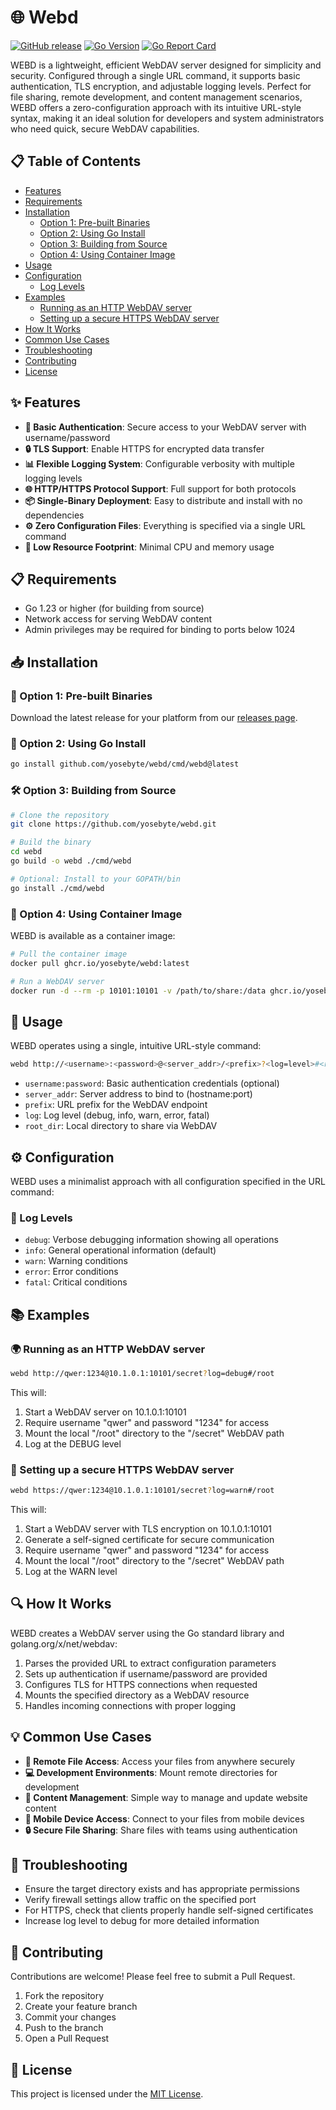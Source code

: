 # 🌐 Webd

[![GitHub release](https://img.shields.io/github/v/release/yosebyte/webd)](https://github.com/yosebyte/webd/releases)
[![Go Version](https://img.shields.io/github/go-mod/go-version/yosebyte/webd)](https://golang.org/)
[![Go Report Card](https://goreportcard.com/badge/github.com/yosebyte/webd)](https://goreportcard.com/report/github.com/yosebyte/webd)

WEBD is a lightweight, efficient WebDAV server designed for simplicity and security. Configured through a single URL command, it supports basic authentication, TLS encryption, and adjustable logging levels. Perfect for file sharing, remote development, and content management scenarios, WEBD offers a zero-configuration approach with its intuitive URL-style syntax, making it an ideal solution for developers and system administrators who need quick, secure WebDAV capabilities.

## 📋 Table of Contents

- [Features](#-features)
- [Requirements](#-requirements)
- [Installation](#-installation)
  - [Option 1: Pre-built Binaries](#-option-1-pre-built-binaries)
  - [Option 2: Using Go Install](#-option-2-using-go-install)
  - [Option 3: Building from Source](#-option-3-building-from-source)
  - [Option 4: Using Container Image](#-option-4-using-container-image)
- [Usage](#-usage)
- [Configuration](#-configuration)
  - [Log Levels](#-log-levels)
- [Examples](#-examples)
  - [Running as an HTTP WebDAV server](#-running-as-an-http-webdav-server)
  - [Setting up a secure HTTPS WebDAV server](#-setting-up-a-secure-https-webdav-server)
- [How It Works](#-how-it-works)
- [Common Use Cases](#-common-use-cases)
- [Troubleshooting](#-troubleshooting)
- [Contributing](#-contributing)
- [License](#-license)

## ✨ Features

- **🔑 Basic Authentication**: Secure access to your WebDAV server with username/password
- **🔒 TLS Support**: Enable HTTPS for encrypted data transfer
- **📊 Flexible Logging System**: Configurable verbosity with multiple logging levels
- **🌐 HTTP/HTTPS Protocol Support**: Full support for both protocols
- **📦 Single-Binary Deployment**: Easy to distribute and install with no dependencies
- **⚙️ Zero Configuration Files**: Everything is specified via a single URL command
- **🚀 Low Resource Footprint**: Minimal CPU and memory usage

## 📋 Requirements

- Go 1.23 or higher (for building from source)
- Network access for serving WebDAV content
- Admin privileges may be required for binding to ports below 1024

## 📥 Installation

### 💾 Option 1: Pre-built Binaries

Download the latest release for your platform from our [releases page](https://github.com/yosebyte/webd/releases).

### 🔧 Option 2: Using Go Install

```bash
go install github.com/yosebyte/webd/cmd/webd@latest
```

### 🛠️ Option 3: Building from Source

```bash
# Clone the repository
git clone https://github.com/yosebyte/webd.git

# Build the binary
cd webd
go build -o webd ./cmd/webd

# Optional: Install to your GOPATH/bin
go install ./cmd/webd
```

### 🐳 Option 4: Using Container Image

WEBD is available as a container image:

```bash
# Pull the container image
docker pull ghcr.io/yosebyte/webd:latest

# Run a WebDAV server
docker run -d --rm -p 10101:10101 -v /path/to/share:/data ghcr.io/yosebyte/webd http://qwer:1234@0.0.0.0:10101/secret#/data
```

## 🚀 Usage

WEBD operates using a single, intuitive URL-style command:

```bash
webd http://<username>:<password>@<server_addr>/<prefix>?<log=level>#<root_dir>
```

- `username:password`: Basic authentication credentials (optional)
- `server_addr`: Server address to bind to (hostname:port)
- `prefix`: URL prefix for the WebDAV endpoint
- `log`: Log level (debug, info, warn, error, fatal)
- `root_dir`: Local directory to share via WebDAV

## ⚙️ Configuration

WEBD uses a minimalist approach with all configuration specified in the URL command:

### 📝 Log Levels

- `debug`: Verbose debugging information showing all operations
- `info`: General operational information (default)
- `warn`: Warning conditions
- `error`: Error conditions
- `fatal`: Critical conditions

## 📚 Examples

### 🌍 Running as an HTTP WebDAV server

```bash
webd http://qwer:1234@10.1.0.1:10101/secret?log=debug#/root
```

This will:
1. Start a WebDAV server on 10.1.0.1:10101
2. Require username "qwer" and password "1234" for access
3. Mount the local "/root" directory to the "/secret" WebDAV path
4. Log at the DEBUG level

### 🔐 Setting up a secure HTTPS WebDAV server

```bash
webd https://qwer:1234@10.1.0.1:10101/secret?log=warn#/root
```

This will:
1. Start a WebDAV server with TLS encryption on 10.1.0.1:10101
2. Generate a self-signed certificate for secure communication
3. Require username "qwer" and password "1234" for access
4. Mount the local "/root" directory to the "/secret" WebDAV path
5. Log at the WARN level

## 🔍 How It Works

WEBD creates a WebDAV server using the Go standard library and golang.org/x/net/webdav:

1. Parses the provided URL to extract configuration parameters
2. Sets up authentication if username/password are provided
3. Configures TLS for HTTPS connections when requested
4. Mounts the specified directory as a WebDAV resource
5. Handles incoming connections with proper logging

## 💡 Common Use Cases

- **📁 Remote File Access**: Access your files from anywhere securely
- **💻 Development Environments**: Mount remote directories for development
- **🔄 Content Management**: Simple way to manage and update website content
- **📱 Mobile Device Access**: Connect to your files from mobile devices
- **🔒 Secure File Sharing**: Share files with teams using authentication

## 🔧 Troubleshooting

- Ensure the target directory exists and has appropriate permissions
- Verify firewall settings allow traffic on the specified port
- For HTTPS, check that clients properly handle self-signed certificates
- Increase log level to debug for more detailed information

## 👥 Contributing

Contributions are welcome! Please feel free to submit a Pull Request.

1. Fork the repository
2. Create your feature branch
3. Commit your changes
4. Push to the branch
5. Open a Pull Request

## 📄 License

This project is licensed under the [MIT License](LICENSE).
